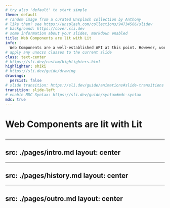 ```yaml
---
# try also 'default' to start simple
theme: default
# random image from a curated Unsplash collection by Anthony
# like them? see https://unsplash.com/collections/94734566/slidev
# background: https://cover.sli.dev
# some information about your slides, markdown enabled
title: Web Components are lit with Lit
info: |
  Web Components are a well-established API at this point. However, working with them directly is not as smooth as it could be. Lit helps you make Web Components more usable in broader contexts.
# apply any unocss classes to the current slide
class: text-center
# https://sli.dev/custom/highlighters.html
highlighter: shiki
# https://sli.dev/guide/drawing
drawings:
  persist: false
# slide transition: https://sli.dev/guide/animations#slide-transitions
transition: slide-left
# enable MDC Syntax: https://sli.dev/guide/syntax#mdc-syntax
mdc: true
---
```


# Web Components are lit with Lit

<h2></h2>

---
src: ./pages/intro.md
layout: center
---

---
src: ./pages/history.md
layout: center
---

---
src: ./pages/outro.md
layout: center
---
